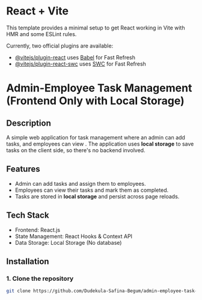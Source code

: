 # React + Vite

This template provides a minimal setup to get React working in Vite with HMR and some ESLint rules.

Currently, two official plugins are available:

- [@vitejs/plugin-react](https://github.com/vitejs/vite-plugin-react/blob/main/packages/plugin-react/README.md) uses [Babel](https://babeljs.io/) for Fast Refresh
- [@vitejs/plugin-react-swc](https://github.com/vitejs/vite-plugin-react-swc) uses [SWC](https://swc.rs/) for Fast Refresh


# Admin-Employee Task Management (Frontend Only with Local Storage)

## Description
A simple web application for task management where an admin can add tasks, and employees can view . The application uses **local storage** to save tasks on the client side, so there's no backend involved.

## Features
- Admin can add tasks and assign them to employees.
- Employees can view their tasks and mark them as completed.
- Tasks are stored in **local storage** and persist across page reloads.

## Tech Stack
- Frontend: React.js
- State Management: React Hooks & Context API
- Data Storage: Local Storage (No database)

## Installation

### 1. Clone the repository
```sh
git clone https://github.com/Dudekula-Safina-Begum/admin-employee-task-management-localstorage.git
